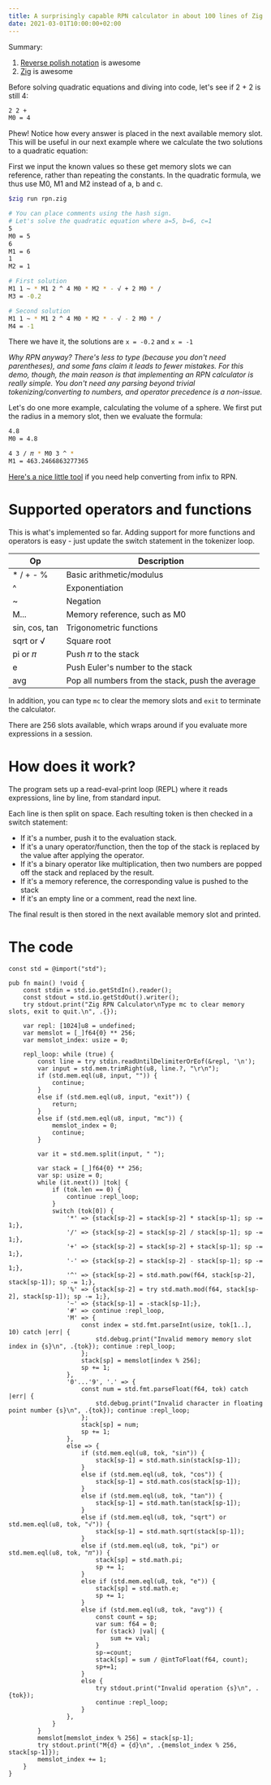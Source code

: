 ```yaml
---
title: A surprisingly capable RPN calculator in about 100 lines of Zig code
date: 2021-03-01T10:00:00+02:00
---
```


Summary:

1. [Reverse polish notation](https://en.wikipedia.org/wiki/Reverse_Polish_notation) is awesome
2. [Zig](https://ziglang.org) is awesome

Before solving quadratic equations and diving into code, let's see if 2 + 2 is still 4:

```bash
2 2 +
M0 = 4
```
Phew! Notice how every answer is placed in the next available memory slot. This will be useful in our next example where we calculate the two solutions to a quadratic equation:

First we input the known values so these get memory slots we can reference, rather than repeating the constants. In the quadratic formula, we thus use M0, M1 and M2 instead of a, b and c.

```bash
$zig run rpn.zig

# You can place comments using the hash sign.
# Let's solve the quadratic equation where a=5, b=6, c=1 
5
M0 = 5
6
M1 = 6
1
M2 = 1

# First solution
M1 1 ~ * M1 2 ^ 4 M0 * M2 * - √ + 2 M0 * /
M3 = -0.2

# Second solution
M1 1 ~ * M1 2 ^ 4 M0 * M2 * - √ - 2 M0 * /
M4 = -1
```

There we have it, the solutions are `x = -0.2` and `x = -1`

*Why RPN anyway? There's less to type (because you don't need parentheses), and some fans claim it leads to fewer mistakes. For this demo, though, the main reason is that implementing an RPN calculator is really simple. You don't need any parsing beyond trivial tokenizing/converting to numbers, and operator precedence is a non-issue.*

Let's do one more example, calculating the volume of a sphere. We first put the radius in a memory slot, then we evaluate the formula:

```bash
4.8
M0 = 4.8

4 3 / 𝜋 * M0 3 ^ *
M1 = 463.2466863277365
```

[Here's a nice little tool](https://www.mathblog.dk/tools/infix-postfix-converter/) if you need help converting from infix to RPN.

# Supported operators and functions

This is what's implemented so far. Adding support for more functions and operators is easy - just update the switch statement in the tokenizer loop.

|Op | Description |
|--- | --- |
|* / + - % | Basic arithmetic/modulus |
|^ | Exponentiation |
|~ | Negation |
|M... | Memory reference, such as M0 |
|sin, cos, tan | Trigonometric functions |
|sqrt or √ | Square root |
|pi or 𝜋 | Push 𝜋 to the stack |
|e | Push Euler's number to the stack |
|avg | Pop all numbers from the stack, push the average |

In addition, you can type `mc` to clear the memory slots and `exit` to terminate the calculator.

There are 256 slots available, which wraps around if you evaluate more expressions in a session.

# How does it work?
The program sets up a read-eval-print loop (REPL) where it reads expressions, line by line, from standard input.

Each line is then split on space. Each resulting token is then checked in a switch statement:

* If it's a number, push it to the evaluation stack. 
* If it's a unary operator/function, then the top of the stack is replaced by the value after applying the operator. 
* If it's a binary operator like multiplication, then two numbers are popped off the stack and replaced by the result.
* If it's a memory reference, the corresponding value is pushed to the stack
* If it's an empty line or a comment, read the next line.

The final result is then stored in the next available memory slot and printed.

# The code

```zig
const std = @import("std");

pub fn main() !void {
    const stdin = std.io.getStdIn().reader();
    const stdout = std.io.getStdOut().writer();
    try stdout.print("Zig RPN Calculator\nType mc to clear memory slots, exit to quit.\n", .{});

    var repl: [1024]u8 = undefined;
    var memslot = [_]f64{0} ** 256;
    var memslot_index: usize = 0;

    repl_loop: while (true) {
        const line = try stdin.readUntilDelimiterOrEof(&repl, '\n');
        var input = std.mem.trimRight(u8, line.?, "\r\n");
        if (std.mem.eql(u8, input, "")) {
            continue;
        }
        else if (std.mem.eql(u8, input, "exit")) {
            return;
        }
        else if (std.mem.eql(u8, input, "mc")) {
            memslot_index = 0;
            continue;
        }

        var it = std.mem.split(input, " ");

        var stack = [_]f64{0} ** 256;
        var sp: usize = 0;
        while (it.next()) |tok| {
            if (tok.len == 0) {
                continue :repl_loop;
            }
            switch (tok[0]) {
                '*' => {stack[sp-2] = stack[sp-2] * stack[sp-1]; sp -= 1;},
                '/' => {stack[sp-2] = stack[sp-2] / stack[sp-1]; sp -= 1;},
                '+' => {stack[sp-2] = stack[sp-2] + stack[sp-1]; sp -= 1;},
                '-' => {stack[sp-2] = stack[sp-2] - stack[sp-1]; sp -= 1;},
                '^' => {stack[sp-2] = std.math.pow(f64, stack[sp-2], stack[sp-1]); sp -= 1;},
                '%' => {stack[sp-2] = try std.math.mod(f64, stack[sp-2], stack[sp-1]); sp -= 1;},
                '~' => {stack[sp-1] = -stack[sp-1];},
                '#' => continue :repl_loop,
                'M' => {
                    const index = std.fmt.parseInt(usize, tok[1..], 10) catch |err| { 
                        std.debug.print("Invalid memory memory slot index in {s}\n", .{tok}); continue :repl_loop;
                    };
                    stack[sp] = memslot[index % 256];
                    sp += 1;
                },
                '0'...'9', '.' => {
                    const num = std.fmt.parseFloat(f64, tok) catch |err| {
                        std.debug.print("Invalid character in floating point number {s}\n", .{tok}); continue :repl_loop;
                    };
                    stack[sp] = num;
                    sp += 1;
                },
                else => {
                    if (std.mem.eql(u8, tok, "sin")) {
                        stack[sp-1] = std.math.sin(stack[sp-1]);
                    }
                    else if (std.mem.eql(u8, tok, "cos")) {
                        stack[sp-1] = std.math.cos(stack[sp-1]);
                    }
                    else if (std.mem.eql(u8, tok, "tan")) {
                        stack[sp-1] = std.math.tan(stack[sp-1]);
                    }
                    else if (std.mem.eql(u8, tok, "sqrt") or std.mem.eql(u8, tok, "√")) {
                        stack[sp-1] = std.math.sqrt(stack[sp-1]);                                      
                    }
                    else if (std.mem.eql(u8, tok, "pi") or std.mem.eql(u8, tok, "𝜋")) {
                        stack[sp] = std.math.pi;
                        sp += 1;
                    }
                    else if (std.mem.eql(u8, tok, "e")) {
                        stack[sp] = std.math.e;
                        sp += 1;
                    }                                                    
                    else if (std.mem.eql(u8, tok, "avg")) {
                        const count = sp;
                        var sum: f64 = 0;
                        for (stack) |val| {
                            sum += val;
                        }
                        sp-=count;
                        stack[sp] = sum / @intToFloat(f64, count);
                        sp+=1;
                    }
                    else {
                        try stdout.print("Invalid operation {s}\n", .{tok});                        
                        continue :repl_loop;
                    }
                },
            }
        }
        memslot[memslot_index % 256] = stack[sp-1];
        try stdout.print("M{d} = {d}\n", .{memslot_index % 256, stack[sp-1]});
        memslot_index += 1;
    }
}
```
